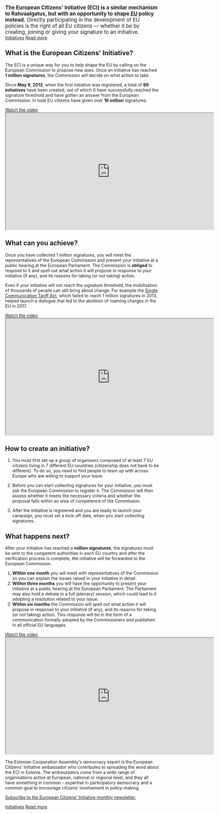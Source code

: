 <big>
<strong>The European Citizens' Initiative (ECI) is a similar mechanism to Rahvaalgatus, but with an opportunity to shape <abbr title="European Union">EU</abbr> policy instead.</strong> Directly participating in the development of EU policies is the right of all EU citizens — whether it be by creating, joining or giving your signature to an initiative.
</big>

<div class="call-to-actions">
  <a href="https://europa.eu/citizens-initiative/_en" class="button green-button">Initiatives</a>
  <a href="https://europa.eu/citizens-initiative/how-it-works_en" class="button blue-button">Read more</a>
</div>


What is the European Citizens' Initiative?
-------------------------------
The ECI is a unique way for you to help shape the EU by calling on the European Commission to propose new laws. Once an initiative has reached **1 million signatures**, the Commission will decide on what action to take. 

Since **May 9, 2012**, when the first initiative was registered, a total of **89 initiatives** have been created, out of which 6 have successfully reached the signature threshold and have gotten an answer from the European Commission. In total EU citizens have given over **16 million** signatures.

<div class="video">
  <a class="fallback" href="https://audiovisual.ec.europa.eu/en/video/I-158444?&lg=EN/EN">Watch the video</a>

  <iframe
    src="https://audiovisual.ec.europa.eu/embed/index.html?ref=I-158444&lg=EN/EN"
    width="680"
    height="382"
    title="What is the European Citizens' Initiative? Take the initiative"
    scrolling="no"
    webkitAllowFullScreen="true"
    mozallowfullscreen="true"
    allowFullScreen="true"
    loading="lazy"
  ></iframe>
</div>


What can you achieve?
---------------------------
Once you have collected 1 million signatures, you will meet the representatives of the European Commission and present your initiative at a public hearing at the European Parliament. The Commission is **obliged** to respond to it and spell out what action it will propose in response to your initiative (if any), and its reasons for taking (or not taking) action.

Even if your initiative will not reach the signature threshold, the mobilisation of thousands of people can still bring about change. For example the [Single Communication Tariff Act](https://europa.eu/citizens-initiative/initiatives/details/2012/000016_en), which failed to reach 1 million signatures in 2013, helped launch a dialogue that led to the abolition of roaming charges in the EU in 2017. 

<div class="video">
  <a class="fallback" href="https://audiovisual.ec.europa.eu/en/video/I-214692?&lg=INT/EN">Watch the video</a>

  <iframe
    src="https://audiovisual.ec.europa.eu/embed/index.html?ref=I-214692&lg=INT/EN"
    width="680"
    height="382"
    title="What can you achieve with the European Citizens' Initiative?"
    scrolling="no"
    webkitAllowFullScreen="true"
    mozallowfullscreen="true"
    allowFullScreen="true"
    loading="lazy"
  ></iframe>
</div>


How to create an initiative?
---------------------
1. You must first set up a group of organisers composed of at least 7 EU citizens living in 7 different EU countries (citizenship does not have to be different). To do so, you need to find people to team up with across Europe who are willing to support your issue.

2. Before you can start collecting signatures for your initiative, you must ask the European Commission to register it. The Commission will then assess whether it meets the necessary criteria and whether the proposal falls within an area of competence of the Commission.

3. After the initiative is registered and you are ready to launch your campaign, you must set a kick-off date, when you start collecting signatures.


What happens next?
---------------
After your initiative has reached a **million signatures**, the signatures must be sent to the competent authorities in each EU country and after the verification process is complete, the initiative will be forwarded to the European Commission.

1. **Within one month** you will meet with representatives of the Commission so you can explain the issues raised in your initiative in detail.
2. **Within three months** you will have the opportunity to present your initiative at a public hearing at the European Parliament. The Parliament may also hold a debate in a full (plenary) session, which could lead to it adopting a resolution related to your issue.
3. **Within six months** the Commission will spell out what action it will propose in response to your initiative (if any), and its reasons for taking (or not taking) action. This response will be in the form of a communication formally adopted by the Commissioners and published in all official EU languages.

<div class="video">
  <a class="fallback" href="https://audiovisual.ec.europa.eu/en/video/I-199493?&lg=EN">Watch the video</a>

  <iframe
    src="https://audiovisual.ec.europa.eu/embed/index.html?ref=I-199493&lg=EN"
    width="680"
    height="382"
    title="European Citizens' Initiative – What causes do you care about?"
    scrolling="no"
    webkitAllowFullScreen="true"
    mozallowfullscreen="true"
    allowFullScreen="true"
    loading="lazy"
  ></iframe>
</div>

The Estonian Cooperation Assembly's democracy expert is the European Citizens’ Initiative ambassador who contributes to spreading the word about the ECI in Estonia.  The ambassadors come from a wide range of organisations active at European, national or regional level, and they all have something in common – expertise in participatory democracy and a common goal to encourage citizens’ involvement in policy-making.

[Subscribe to the European Citizens' Initiative monthly newsletter.](https://citizens-initiative.europa.eu/newsletter/subscribe_en) 

<div class="call-to-actions">
  <a href="https://europa.eu/citizens-initiative/_en" class="button green-button">Initiatives</a>
  <a href="https://europa.eu/citizens-initiative/how-it-works_en" class="button blue-button">Read more</a>
</div>
